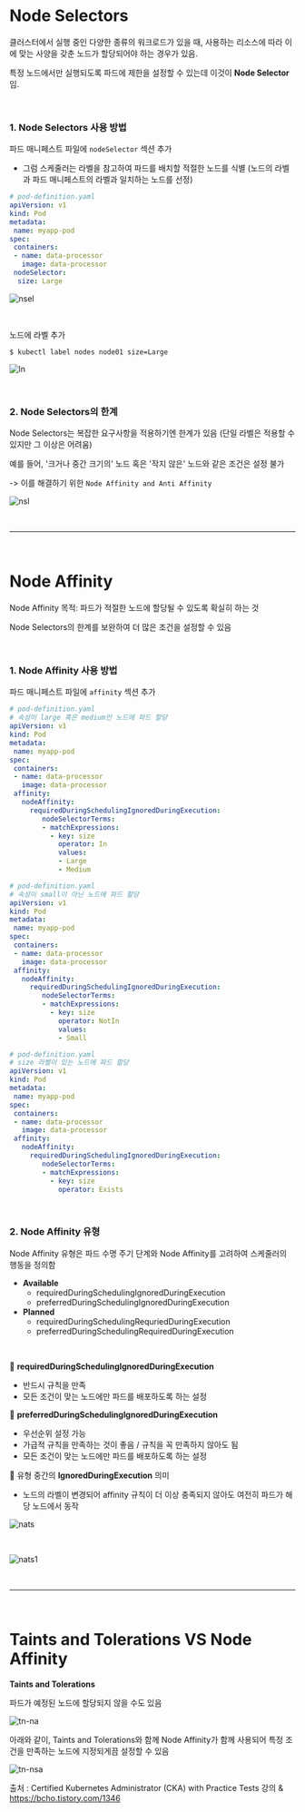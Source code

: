 # Node Selectors

클러스터에서 실행 중인 다양한 종류의 워크로드가 있을 때, 사용하는 리소스에 따라 이에 맞는 사양을 갖춘 노드가 할당되어야 하는 경우가 있음.

특정 노드에서만 실행되도록 파드에 제한을 설정할 수 있는데 이것이 **Node Selector**임.

<br>

### 1. Node Selectors 사용 방법

파드 매니페스트 파일에 `nodeSelector` 섹션 추가

- 그럼 스케줄러는 라벨을 참고하여 파드를 배치할 적절한 노드를 식별 (노드의 라벨과 파드 매니페스트의 라벨과 일치하는 노드를 선정)

```yaml
# pod-definition.yaml
apiVersion: v1
kind: Pod
metadata:
 name: myapp-pod
spec:
 containers:
 - name: data-processor
   image: data-processor
 nodeSelector:
  size: Large
```

![nsel](https://github.com/kodekloudhub/certified-kubernetes-administrator-course/raw/master/images/nsel.PNG)

<br>

노드에 라벨 추가

```
$ kubectl label nodes node01 size=Large
```



![ln](https://github.com/kodekloudhub/certified-kubernetes-administrator-course/raw/master/images/ln.PNG)

<br>

### 2. Node Selectors의 한계

Node Selectors는 복잡한 요구사항을 적용하기엔 한계가 있음 (단일 라벨은 적용할 수 있지만 그 이상은 어려움)

예를 들어, '크거나 중간 크기의' 노드 혹은 '작지 않은' 노드와 같은 조건은 설정 불가

-> 이를 해결하기 위한 `Node Affinity and Anti Affinity`

![nsl](https://github.com/kodekloudhub/certified-kubernetes-administrator-course/raw/master/images/nsl.PNG)

<br>

---

<br>

# Node Affinity

Node Affinity 목적: 파드가 적절한 노드에 할당될 수 있도록 확실히 하는 것

Node Selectors의 한계를 보완하여 더 많은 조건을 설정할 수 있음

<br>

### 1. Node Affinity 사용 방법

파드 매니페스트 파일에 `affinity` 섹션 추가

```yaml
# pod-definition.yaml
# 속성이 large 혹은 medium인 노드에 파드 할당
apiVersion: v1
kind: Pod
metadata:
 name: myapp-pod
spec:
 containers:
 - name: data-processor
   image: data-processor
 affinity:
   nodeAffinity:
     requiredDuringSchedulingIgnoredDuringExecution:
        nodeSelectorTerms:
        - matchExpressions:
          - key: size
            operator: In
            values: 
            - Large
            - Medium
```

```yaml
# pod-definition.yaml
# 속성이 small이 아닌 노드에 파드 할당
apiVersion: v1
kind: Pod
metadata:
 name: myapp-pod
spec:
 containers:
 - name: data-processor
   image: data-processor
 affinity:
   nodeAffinity:
     requiredDuringSchedulingIgnoredDuringExecution:
        nodeSelectorTerms:
        - matchExpressions:
          - key: size
            operator: NotIn
            values: 
            - Small
```
```yaml
# pod-definition.yaml
# size 라벨이 있는 노드에 파드 할당
apiVersion: v1
kind: Pod
metadata:
 name: myapp-pod
spec:
 containers:
 - name: data-processor
   image: data-processor
 affinity:
   nodeAffinity:
     requiredDuringSchedulingIgnoredDuringExecution:
        nodeSelectorTerms:
        - matchExpressions:
          - key: size
            operator: Exists
```

<br>

### 2. Node Affinity 유형

Node Affinity 유형은 파드 수명 주기 단계와 Node Affinity를 고려하여 스케줄러의 행동을 정의함

- **Available**
  - requiredDuringSchedulingIgnoredDuringExecution
  - preferredDuringSchedulingIgnoredDuringExecution
- **Planned**
  - requiredDuringSchedulingRequriedDuringExecution
  - preferredDuringSchedulingRequiredDuringExecution

**<br>**

:evergreen_tree: **requiredDuringSchedulingIgnoredDuringExecution**

- 반드시 규칙을 만족
- 모든 조건이 맞는 노드에만 파드를 배포하도록 하는 설정

:evergreen_tree: **preferredDuringSchedulingIgnoredDuringExecution**

- 우선순위 설정 가능
- 가급적 규칙을 만족하는 것이 좋음 / 규칙을 꼭 만족하지 않아도 됨
- 모든 조건이 맞는 노드에만 파드를 배포하도록 하는 설정

:evergreen_tree: 유형 중간의 **IgnoredDuringExecution** 의미

- 노드의 라벨이 변경되어 affinity 규칙이 더 이상 충족되지 않아도 여전히 파드가 해당 노드에서 동작



![nats](https://github.com/kodekloudhub/certified-kubernetes-administrator-course/raw/master/images/nats.PNG)

<br>

![nats1](https://github.com/kodekloudhub/certified-kubernetes-administrator-course/raw/master/images/nats1.PNG)

<br>

---

<br>

# Taints and Tolerations VS Node Affinity

**Taints and Tolerations**

파드가 예정된 노드에 할당되지 않을 수도 있음

![tn-na](https://github.com/kodekloudhub/certified-kubernetes-administrator-course/raw/master/images/tn-na.PNG)

아래와 같이, Taints and Tolerations와 함께 Node Affinity가 함께 사용되어 특정 조건을 만족하는 노드에 지정되게끔 설정할 수 있음

![tn-nsa](https://github.com/kodekloudhub/certified-kubernetes-administrator-course/raw/master/images/tn-nsa.png)

출처 : Certified Kubernetes Administrator (CKA) with Practice Tests 강의 & https://bcho.tistory.com/1346

 
